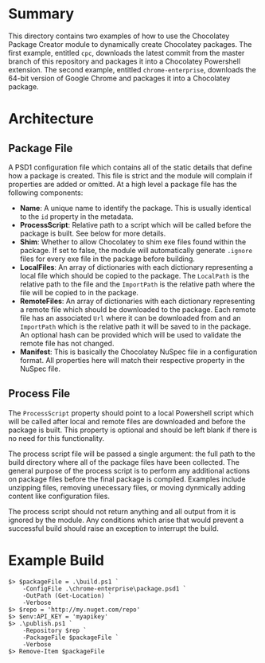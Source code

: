 # Summary
This directory contains two examples of how to use the Chocolatey Package
Creator module to dynamically create Chocolatey packages. The first example,
entitled `cpc`, downloads the latest commit from the master branch of this
repository and packages it into a Chocolatey Powershell extension. The second
example, entitled `chrome-enterprise`, downloads the 64-bit version of Google
Chrome and packages it into a Chocolatey package. 

# Architecture

## Package File
A PSD1 configuration file which contains all of the static details that define 
how a package is created. This file is strict and the module will complain if 
properties are added or omitted. At a high level a package file has the
following components:

* **Name**: A unique name to identify the package. This is usually identical to
the `id` property in the metadata.
* **ProcessScript**: Relative path to a script which will be called before the
package is built. See below for more details.
* **Shim**: Whether to allow Chocolatey to shim exe files found within the 
package. If set to false, the module will automatically generate `.ignore` 
files for every exe file in the package before building. 
* **LocalFiles**: An array of dictionaries with each dictionary representing a 
local file which should be copied to the package. The `LocalPath` is the
relative path to the file and the `ImportPath` is the relative path where the
file will be copied to in the package. 
* **RemoteFiles**: An array of dictionaries with each dictionary representing a 
remote file which should be downloaded to the package. Each remote file has an
associated `Url` where it can be downloaded from and an `ImportPath` which is
the relative path it will be saved to in the package. An optional hash can be
provided which will be used to validate the remote file has not changed.
* **Manifest**: This is basically the Chocolatey NuSpec file in a configuration
format. All properties here will match their respective property in the NuSpec
file.

## Process File
The `ProcessScript` property should point to a local Powershell script which
will be called after local and remote files are downloaded and before the
package is built. This property is optional and should be left blank if there is
no need for this functionality. 

The process script file will be passed a single argument: the full path to the
build directory where all of the package files have been collected. The general
purpose of the process script is to perform any additional actions on package
files before the final package is compiled. Examples include unzipping files,
removing unecessary files, or moving dynmically adding content like
configuration files.

The process script should not return anything and all output from it is
ignored by the module. Any conditions which arise that would prevent a
successful build should raise an exception to interrupt the build.

# Example Build
```
$> $packageFile = .\build.ps1 `
    -ConfigFile .\chrome-enterprise\package.psd1 `
    -OutPath (Get-Location) `
    -Verbose
$> $repo = 'http://my.nuget.com/repo'
$> $env:API_KEY = 'myapikey'
$> .\publish.ps1 `
    -Repository $rep `
    -PackageFile $packageFile `
    -Verbose
$> Remove-Item $packageFile
```